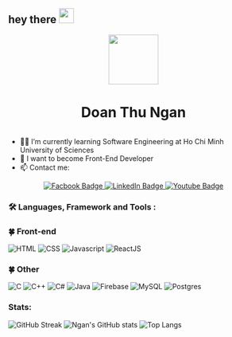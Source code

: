 <h2>
  hey there
  <img src="https://media.giphy.com/media/hvRJCLFzcasrR4ia7z/giphy.gif" width="30px"/>
</h2>
<div id="header" align="center">
  <img src="https://media.giphy.com/media/M9gbBd9nbDrOTu1Mqx/giphy.gif" width="100"/>
</div>
<div align="center">
        <h1>Doan Thu Ngan</h1>
       <img src="https://komarev.com/ghpvc/?username=thungan1909&style=flat-square&color=blue" alt=""/>
 </div>
 
- 👩‍🎓 I’m currently learning Software Engineering at Ho Chi Minh University of Sciences
- 🌱 I want to become Front-End Developer
- 📫 Contact me:
<div align="center" id="badges">
    <a href="https://www.facebook.com/doanthungan19">
      <img src="https://img.shields.io/badge/Facebook-blue?style=for-the-badge&logo=Facebook&logoColor=white%22" alt="Facbook Badge"/>
    </a>
    <a href="https://www.linkedin.com/in/%C4%91o%C3%A0n-thu-ng%C3%A2n-76a6ab233/">
      <img src="https://img.shields.io/badge/LinkedIn-blue?style=for-the-badge&logo=linkedin&logoColor=white" alt="LinkedIn Badge"/>
    </a>
    <a href="https://www.youtube.com/channel/UCLMhMocdyav3oFaFBJM4_dg">
      <img src="https://img.shields.io/badge/YouTube-red?style=for-the-badge&logo=youtube&logoColor=white" alt="Youtube Badge"/>
    </a>
</div>

### :hammer_and_wrench: Languages, Framework and Tools :

   <h3> 🍀 Front-end </h3>
   
   ![HTML](https://img.shields.io/badge/HTML-E34F26.svg?logo=HTML&style=flat)
   ![CSS](https://img.shields.io/badge/CSS3-1572B6?logo=CSS&style=flat)
   ![Javascript](https://img.shields.io/badge/JavaScript-323330?logo=Javascript&style=flat)
   ![ReactJS](	https://img.shields.io/badge/React-20232A?logo=ReactJS&style=flat)
   
   <h3>🍀 Other</h3>
    
  ![C](https://img.shields.io/badge/C-4640b8.svg?logo=C&style=flat)
  ![C++](https://img.shields.io/badge/-C++-365dbf.svg?logo=C%2B%2B&style=flat)
  ![C#](https://img.shields.io/badge/C%23-239120.svg?logo=C-sharp&style=flat)
  ![Java](https://img.shields.io/badge/Java-007396.svg?logo=Java&style=flat)
  ![Firebase](https://img.shields.io/badge/Firebase-%23039BE5.svg?logo=firebase&style=flat)
  ![MySQL](https://img.shields.io/badge/MySQL-%2300f.svg?logo=MySQL&style=flat)
  ![Postgres](https://img.shields.io/badge/PostgreSQL-316192?logo=Postgres&style=flat)

### Stats:

![GitHub Streak](http://github-readme-streak-stats.herokuapp.com?user=thungan1909&theme=vision-friendly-dark)
![Ngan's GitHub stats](https://github-readme-stats.vercel.app/api?username=thungan1909&theme=vision-friendly-dark)
![Top Langs](https://github-readme-stats.vercel.app/api/top-langs/?username=thungan1909&theme=vision-friendly-dark)

